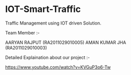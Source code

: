 # IOT-Smart-Traffic
Traffic Management using IOT driven Solution.

Team Member :- 

AARYAN RAJPUT (RA2011029010005)
AMAN KUMAR JHA (RA2011029010003)

Detailed Explaination about our project :-

https://www.youtube.com/watch?v=KVGuP3o6-Tw

